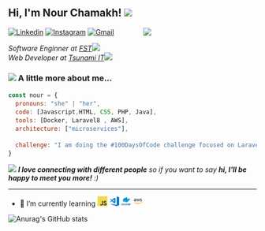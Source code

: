 


<h2> Hi, I'm Nour Chamakh! <img src="https://media.giphy.com/media/mGcNjsfWAjY5AEZNw6/giphy.gif" width="50"></h2>

<!--<h3 align="center">

</h3> -->

[![Linkedin](https://img.shields.io/badge/-LinkedIn-blue?style=flat&logo=Linkedin&logoColor=white)](https://www.linkedin.com/in/nourchamakh/)
[![Instagram](https://img.shields.io/badge/-Instagram-c13584?style=flat&labelColor=c13584&logo=instagram&logoColor=white)](https://www.instagram.com/nour__chamakh/?hl=fr)
[![Gmail](https://img.shields.io/badge/-Gmail-c14438?style=flat&logo=Gmail&logoColor=white)](mailto:nour.chamakh@etudiant-fst.utm.tn
)
<img align='right' src="https://media.giphy.com/media/ieyl9zmCjO4b4t6qoY/giphy.gif" width="230">
<p><em>Software Enginner at <a href="http://www.fst.rnu.tn/">FST</a><img src="https://media.giphy.com/media/fYSnHlufseco8Fh93Z/giphy.gif" width="30"></br>Web Developer at <a href="https://tsunamit.ca/">Tsunami IT</a><img src="https://media.giphy.com/media/WUlplcMpOCEmTGBtBW/giphy.gif" width="30"> 
</em></p>





### <img src="https://media.giphy.com/media/VgCDAzcKvsR6OM0uWg/giphy.gif" width="50"> A little more about me...  

```javascript
const nour = {
  pronouns: "she" | "her",
  code: [Javascript,HTML, CSS, PHP, Java],
  tools: [Docker, Laravel8 , AWS],
  architecture: ["microservices"],
   
  challenge: "I am doing the #100DaysOfCode challenge focused on Laravel8 , AWS and Docker "
}
```

<img src="https://media.giphy.com/media/LnQjpWaON8nhr21vNW/giphy.gif" width="60"> <em><b>I love connecting with different people</b> so if you want to say <b>hi, I'll be happy to meet you more!</b> :)</em>

---




- 🌱 I’m currently learning 
<code><img height="20" src="https://raw.githubusercontent.com/github/explore/80688e429a7d4ef2fca1e82350fe8e3517d3494d/topics/javascript/javascript.png"></code>
<code><img height="20" src="https://raw.githubusercontent.com/github/explore/80688e429a7d4ef2fca1e82350fe8e3517d3494d/topics/visual-studio-code/visual-studio-code.png"></code>
<code><img height="20" src="https://raw.githubusercontent.com/github/explore/80688e429a7d4ef2fca1e82350fe8e3517d3494d/topics/docker/docker.png"></code>
<code><img height="20" src="https://raw.githubusercontent.com/github/explore/80688e429a7d4ef2fca1e82350fe8e3517d3494d/topics/aws/aws.png"></code>

![Anurag's GitHub stats](https://github-readme-stats-nine-black.vercel.app/api?username=nourChamakh1&hide_border=true&show_icons=true&theme=cobalt)




